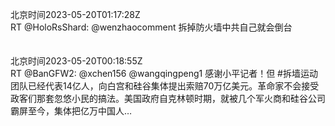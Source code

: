 北京时间2023-05-20T01:17:28Z<br>RT @HoloRsShard: @wenzhaocomment 拆掉防火墙中共自己就会倒台<br><br><br>北京时间2023-05-20T00:18:55Z<br>RT @BanGFW2: @xchen156 @wangqingpeng1 感谢小平记者！但 #拆墙运动 团队已经代表14亿人，向白宫和硅谷集体提出索赔70万亿美元。革命家不会接受政客们那套忽悠小民的搞法。美国政府自克林顿时期，就被几个军火商和硅谷公司霸屏至今，集体把亿万中国人…<br><br><br>